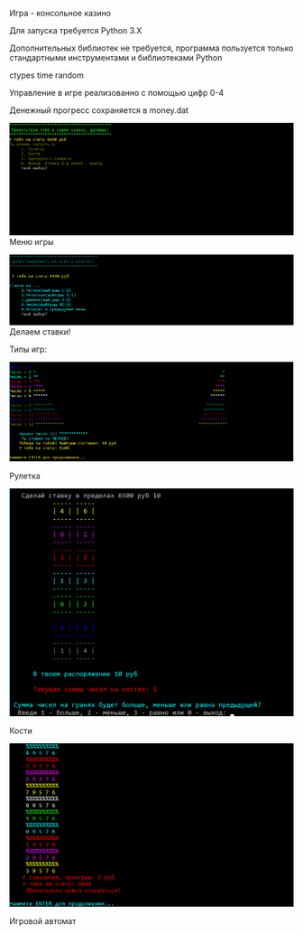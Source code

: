 Игра - консольное казино

Для запуска требуется Python 3.X 

Дополнительных библиотек не требуется, программа пользуется только стандартными инструментами и библиотеками Python

 ctypes
 time
 random

Управление в игре реализованно с помощью цифр 0-4

Денежный прогресс сохраняется в money.dat

![Иллюстрация к проекту](https://github.com/Crash642/kazinoterm/blob/screenshots/kazinoterm.png)
Меню игры



![Иллюстрация к проекту](https://github.com/Crash642/kazinoterm/blob/screenshots/kazinoterm1.png)
Делаем ставки!




Типы игр:

![Иллюстрация к проекту](https://github.com/Crash642/kazinoterm/blob/screenshots/kazinoterm2.png)

Рулетка 

![Иллюстрация к проекту](https://github.com/Crash642/kazinoterm/blob/screenshots/kazinoterm3.png)

Кости

![Иллюстрация к проекту](https://github.com/Crash642/kazinoterm/blob/screenshots/kazinoterm4.png)

Игровой автомат
